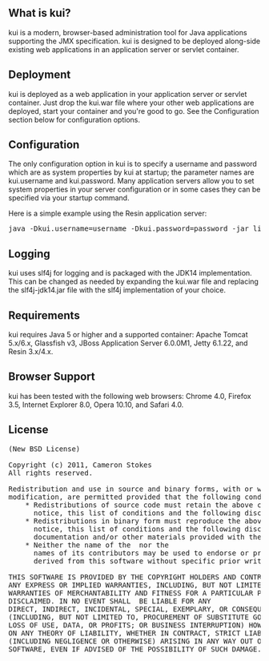 ## What is kui?

kui is a modern, browser-based administration tool for Java applications supporting the JMX specification. kui is designed to be deployed along-side existing web applications in an application server or servlet container.

## Deployment

kui is deployed as a web application in your application server or servlet container. Just drop the kui.war file where your other web applications are deployed, start your container and you're good to go. See the Configuration section below for configuration options.

## Configuration

The only configuration option in kui is to specify a username and password which are as system properties by kui at startup; the parameter names are kui.username and kui.password. Many application servers allow you to set system properties in your server configuration or in some cases they can be specified via your startup command.

Here is a simple example using the Resin application server:

<pre>
java -Dkui.username=username -Dkui.password=password -jar lib/resin.jar console
</pre>

## Logging

kui uses slf4j for logging and is packaged with the JDK14 implementation. This can be changed as needed by expanding the kui.war file and replacing the slf4j-jdk14.jar file with the slf4j implementation of your choice.

## Requirements

kui requires Java 5 or higher and a supported container: Apache Tomcat 5.x/6.x, Glassfish v3, JBoss Application Server 6.0.0M1, Jetty 6.1.22, and Resin 3.x/4.x.

## Browser Support

kui has been tested with the following web browsers: Chrome 4.0, Firefox 3.5, Internet Explorer 8.0, Opera 10.10, and Safari 4.0.

## License

<pre>
(New BSD License)

Copyright (c) 2011, Cameron Stokes
All rights reserved.

Redistribution and use in source and binary forms, with or without
modification, are permitted provided that the following conditions are met:
    * Redistributions of source code must retain the above copyright
      notice, this list of conditions and the following disclaimer.
    * Redistributions in binary form must reproduce the above copyright
      notice, this list of conditions and the following disclaimer in the
      documentation and/or other materials provided with the distribution.
    * Neither the name of the <organization> nor the
      names of its contributors may be used to endorse or promote products
      derived from this software without specific prior written permission.

THIS SOFTWARE IS PROVIDED BY THE COPYRIGHT HOLDERS AND CONTRIBUTORS "AS IS" AND
ANY EXPRESS OR IMPLIED WARRANTIES, INCLUDING, BUT NOT LIMITED TO, THE IMPLIED
WARRANTIES OF MERCHANTABILITY AND FITNESS FOR A PARTICULAR PURPOSE ARE
DISCLAIMED. IN NO EVENT SHALL <COPYRIGHT HOLDER> BE LIABLE FOR ANY
DIRECT, INDIRECT, INCIDENTAL, SPECIAL, EXEMPLARY, OR CONSEQUENTIAL DAMAGES
(INCLUDING, BUT NOT LIMITED TO, PROCUREMENT OF SUBSTITUTE GOODS OR SERVICES;
LOSS OF USE, DATA, OR PROFITS; OR BUSINESS INTERRUPTION) HOWEVER CAUSED AND
ON ANY THEORY OF LIABILITY, WHETHER IN CONTRACT, STRICT LIABILITY, OR TORT
(INCLUDING NEGLIGENCE OR OTHERWISE) ARISING IN ANY WAY OUT OF THE USE OF THIS
SOFTWARE, EVEN IF ADVISED OF THE POSSIBILITY OF SUCH DAMAGE.
</pre>

